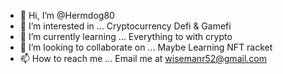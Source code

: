 - 👋 Hi, I’m @Hermdog80
- 👀 I’m interested in ... Cryptocurrency Defi & Gamefi
- 🌱 I’m currently learning ... Everything to with crypto 
- 💞️ I’m looking to collaborate on ... Maybe Learning NFT racket
- 📫 How to reach me ...
Email me at wisemanr52@gmail.com 
<!---
Hermdog80/Hermdog80 is a ✨ special ✨ repository because its `README.md` (this file) appears on your GitHub profile.
You can click the Preview link to take a look at your changes.
--->
